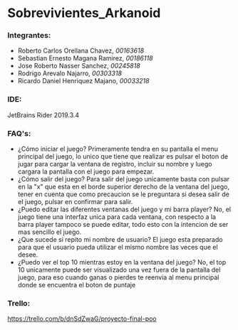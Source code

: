 # Sobrevivientes_Arkanoid

### Integrantes:
* Roberto Carlos Orellana Chavez, *00163618*
* Sebastian Ernesto Magana Ramirez, *00186118*
* Jose Roberto Nasser Sanchez, *00245818*
* Rodrigo Arevalo Najarro, *00303318* 
* Ricardo Daniel Henriquez Majano, *00033218*

### IDE:
JetBrains Rider 2019.3.4

### FAQ's:
* ¿Cómo iniciar el juego?
Primeramente tendra en su pantalla el menu principal del juego, lo unico que tiene que realizar es pulsar el boton de jugar para cargar la ventana de registro, incluir su nombre y luego cargara la pantalla con el juego para empezar.
* ¿Cómo salir del juego?
Para salir del juego unicamente basta con pulsar en la "x" que esta en el borde superior derecho de la ventana del juego, tener en cuenta que como precaucion se le preguntara si desea salir de el juego, pulsar en confirmar para salir.
* ¿Puedo editar las diferentes ventanas del juego y mi barra player?
No, el juego tiene una interfaz unica para cada ventana, con respecto a la barra player tampoco se puede editar, todo esto con la intencion de ser mas sencillo el juego.
* ¿Que sucede si repito mi nombre de usuario?
El juego esta preparado para que el usuario pueda utilizar el mismo nombre las veces que el desee.
* ¿Puedo ver el top 10 mientras estoy en la ventana del juego?
No, el top 10 unicamente puede ser visualizado una vez fuera de la pantalla del juego, para eso cuando ganas o pierdes te reenvia al menu principal donde se encuentra el boton de puntaje

### Trello: 
https://trello.com/b/dnSdZwaG/proyecto-final-poo
